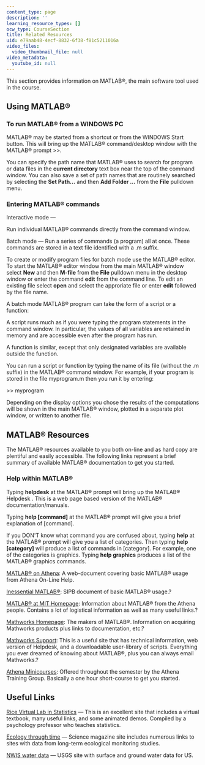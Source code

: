 ```yaml
---
content_type: page
description: ''
learning_resource_types: []
ocw_type: CourseSection
title: Related Resources
uid: e79aab48-4ecf-8832-6f38-f81c5211016a
video_files:
  video_thumbnail_file: null
video_metadata:
  youtube_id: null
---
```


This section provides information on MATLAB®, the main software tool used in the course.

Using MATLAB®
-------------

### To run MATLAB® from a WINDOWS PC

MATLAB® may be started from a shortcut or from the WINDOWS Start button. This will bring up the MATLAB® command/desktop window with the MATLAB® prompt >>.

You can specify the path name that MATLAB® uses to search for program or data files in the **current directory** text box near the top of the command window. You can also save a set of path names that are routinely searched by selecting the **Set Path...** and then **Add Folder ...** from the **File** pulldown menu.

### Entering MATLAB® commands

Interactive mode —

Run individual MATLAB® commands directly from the command window.

Batch mode — Run a series of commands (a program) all at once. These commands are stored in a text file identified with a .m suffix.

To create or modify program files for batch mode use the MATLAB® editor. To start the MATLAB® editor window from the main MATLAB® window select **New** and then **M-file** from the **File** pulldown menu in the desktop window or enter the command **edit** from the command line. To edit an existing file select **open** and select the approriate file or enter **edit** followed by the file name.

A batch mode MATLAB® program can take the form of a script or a function:

A script runs much as if you were typing the program statements in the command window. In particular, the values of all variables are retained in memory and are accessible even after the program has run.

A function is similar, except that only designated variables are available outside the function.

You can run a script or function by typing the name of its file (without the .m suffix) in the MATLAB® command window. For example, if your program is stored in the file myprogram.m then you run it by entering:

\>> myprogram

Depending on the display options you chose the results of the computations will be shown in the main MATLAB® window, plotted in a separate plot window, or written to another file.

MATLAB® Resources
-----------------

The MATLAB® resources available to you both on-line and as hard copy are plentiful and easily accessible. The following links represent a brief summary of available MATLAB® documentation to get you started.

### Help within MATLAB®

Typing **helpdesk** at the MATLAB® prompt will bring up the MATLAB® Helpdesk . This is a web page based version of the MATLAB® documentation/manuals.

Typing **help \[command\]** at the MATLAB® prompt will give you a brief explanation of \[command\].

If you DON'T know what command you are confused about, typing **help** at the MATLAB® prompt will give you a list of categories. Then typing **help \[category\]** will produce a list of commands in \[category\]. For example, one of the categories is graphics. Typing **help graphics** produces a list of the MATLAB® graphics commands.

[MATLAB® on Athena](http://web.mit.edu/matlab/www/): A web-document covering basic MATLAB® usage from Athena On-Line Help.

[Inessential MATLAB®](http://www.mit.edu/afs/sipb/project/www/matlab/imatlab/imatlab.html): SIPB document of basic MATLAB® usage.?

[MATLAB® at MIT Homepage](http://web.mit.edu/matlab/www/home.html): Information about MATLAB® from the Athena people. Contains a lot of logistical information as well as many useful links.?

[Mathworks Homepage](http://www.mathworks.com/): The makers of MATLAB®. Information on acquiring Mathworks products plus links to documentation, etc.?

[Mathworks Support](http://www.mathworks.com/support/): This is a useful site that has technical information, web version of Helpdesk, and a downloadable user-library of scripts. Everything you ever dreamed of knowing about MATLAB®, plus you can always email Mathworks.?

[Athena Minicourses](http://web.mit.edu/minidev/www/): Offered throughout the semester by the Athena Training Group. Basically a one hour short-course to get you started.

Useful Links
------------

[Rice Virtual Lab in Statistics](http://www.ruf.rice.edu/~lane/rvls.html) — This is an excellent site that includes a virtual textbook, many useful links, and some animated demos. Compiled by a psychology professor who teaches statistics.

[Ecology through time](https://science.sciencemag.org/) — Science magazine site includes numerous links to sites with data from long-term ecological monitoring studies.

[NWIS water data](http://waterdata.usgs.gov/nwis) — USGS site with surface and ground water data for US.